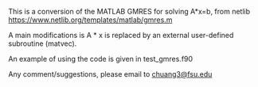This is a conversion of the MATLAB GMRES for solving A*x=b, from netlib https://www.netlib.org/templates/matlab/gmres.m

A main modifications is A * x is replaced by an external user-defined subroutine (matvec).

An example of using the code is given in test_gmres.f90

Any comment/suggestions, please email to chuang3@fsu.edu  
